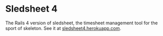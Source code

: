 # Sledsheet 4

The Rails 4 version of sledsheet, the timesheet management tool for the sport of skeleton. See it at [sledsheet4.herokuapp.com](http://sledsheet4.herokuapp.com).
